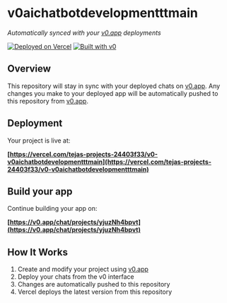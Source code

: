 # v0aichatbotdevelopmentttmain

*Automatically synced with your [v0.app](https://v0.app) deployments*

[![Deployed on Vercel](https://img.shields.io/badge/Deployed%20on-Vercel-black?style=for-the-badge&logo=vercel)](https://vercel.com/tejas-projects-24403f33/v0-v0aichatbotdevelopmentttmain)
[![Built with v0](https://img.shields.io/badge/Built%20with-v0.app-black?style=for-the-badge)](https://v0.app/chat/projects/yjuzNh4bpvt)

## Overview

This repository will stay in sync with your deployed chats on [v0.app](https://v0.app).
Any changes you make to your deployed app will be automatically pushed to this repository from [v0.app](https://v0.app).

## Deployment

Your project is live at:

**[https://vercel.com/tejas-projects-24403f33/v0-v0aichatbotdevelopmentttmain](https://vercel.com/tejas-projects-24403f33/v0-v0aichatbotdevelopmentttmain)**

## Build your app

Continue building your app on:

**[https://v0.app/chat/projects/yjuzNh4bpvt](https://v0.app/chat/projects/yjuzNh4bpvt)**

## How It Works

1. Create and modify your project using [v0.app](https://v0.app)
2. Deploy your chats from the v0 interface
3. Changes are automatically pushed to this repository
4. Vercel deploys the latest version from this repository
